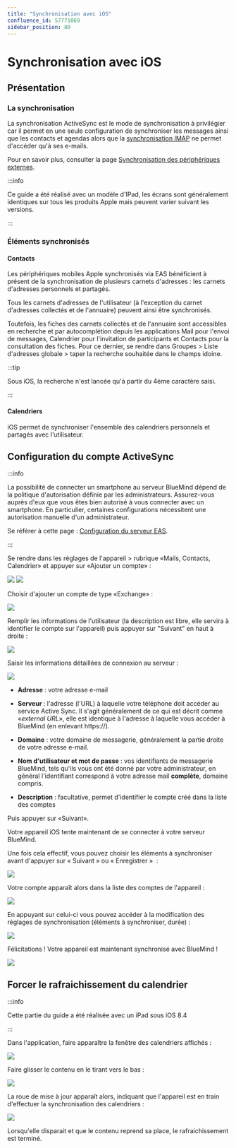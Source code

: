 ```yaml
---
title: "Synchronisation avec iOS"
confluence_id: 57771069
sidebar_position: 80
---
```

# Synchronisation avec iOS

## Présentation

### La synchronisation

La synchronisation ActiveSync est le mode de synchronisation à privilégier car il permet en une seule configuration de synchroniser les messages ainsi que les contacts et agendas alors que la [synchronisation IMAP](./Synchronisation_IMAP_avec_iOS.md) ne permet d'accéder qu'à ses e-mails.

Pour en savoir plus, consulter la page [Synchronisation des périphériques externes](./Configuration_des_peripheriques_mobiles.md).


:::info

Ce guide a été réalisé avec un modèle d'IPad, les écrans sont généralement identiques sur tous les produits Apple mais peuvent varier suivant les versions.

:::


### Éléments synchronisés

#### Contacts

Les périphériques mobiles Apple synchronisés via EAS bénéficient à présent de la synchronisation de plusieurs carnets d'adresses : les carnets d'adresses personnels et partagés.

Tous les carnets d'adresses de l'utilisateur (à l'exception du carnet d'adresses collectés et de l'annuaire) peuvent ainsi être synchronisés.

Toutefois, les fiches des carnets collectés et de l'annuaire sont accessibles en recherche et par autocomplétion depuis les applications Mail pour l'envoi de messages, Calendrier pour l'invitation de participants et Contacts pour la consultation des fiches. Pour ce dernier, se rendre dans Groupes > Liste d'adresses globale > taper la recherche souhaitée dans le champs idoine.


:::tip

Sous iOS, la recherche n'est lancée qu'à partir du 4ème caractère saisi.

:::

#### Calendriers

iOS permet de synchroniser l'ensemble des calendriers personnels et partagés avec l'utilisateur.

## Configuration du compte ActiveSync


:::info

La possibilité de connecter un smartphone au serveur BlueMind dépend de la politique d'autorisation définie par les administrateurs. Assurez-vous auprès d'eux que vous êtes bien autorisé à vous connecter avec un smartphone. En particulier, certaines configurations nécessitent une autorisation manuelle d'un administrateur.

Se référer à cette page : [Configuration du serveur EAS](../../Guide_de_l_administrateur/BlueMind_et_mobilite/Configuration_du_serveur_EAS.md).

:::

Se rendre dans les réglages de l'appareil > rubrique «Mails, Contacts, Calendrier» et appuyer sur «Ajouter un compte» :

![](../../attachments/57771069/57771098.png) ![](../../attachments/57771069/57771096.png)

Choisir d'ajouter un compte de type «Exchange» :

![](../../attachments/57771069/57771094.png)

Remplir les informations de l'utilisateur (la description est libre, elle servira à identifier le compte sur l'appareil) puis appuyer sur "Suivant" en haut à droite :

![](../../attachments/57771069/57771092.png)

Saisir les informations détaillées de connexion au serveur :

![](../../attachments/57771069/57771090.png)

- **Adresse** : votre adresse e-mail
- **Serveur** : l'adresse (l'URL) à laquelle votre téléphone doit accéder au service Active Sync. Il s'agit généralement de ce qui est décrit comme «*external URL*», elle est identique à l'adresse à laquelle vous accéder à BlueMind (en enlevant https://).

- **Domaine** : votre domaine de messagerie, généralement la partie droite de votre adresse e-mail.

- **Nom d'utilisateur et mot de passe** : vos identifiants de messagerie BlueMind, tels qu'ils vous ont été donné par votre administrateur, en général l'identifiant correspond à votre adresse mail **complète**, domaine compris.

- **Description** : facultative, permet d'identifier le compte créé dans la liste des comptes

Puis appuyer sur «Suivant».

Votre appareil iOS tente maintenant de se connecter à votre serveur BlueMind.

Une fois cela effectif, vous pouvez choisir les éléments à synchroniser avant d'appuyer sur « Suivant » ou « Enregistrer »  :

![](../../attachments/57771069/57771088.png)

Votre compte apparaît alors dans la liste des comptes de l'appareil :

![](../../attachments/57771069/57771086.png)

En appuyant sur celui-ci vous pouvez accéder à la modification des réglages de synchronisation (éléments à synchroniser, durée) :

![](../../attachments/57771069/57771084.png)

Félicitations ! Votre appareil est maintenant synchronisé avec BlueMind !

![](../../attachments/57771069/57771082.png)

## Forcer le rafraichissement du calendrier


:::info

Cette partie du guide a été réalisée avec un iPad sous iOS 8.4

:::


Dans l'application, faire apparaître la fenêtre des calendriers affichés :

![](../../attachments/57771069/57771075.png)

Faire glisser le contenu en le tirant vers le bas :

![](../../attachments/57771069/57771073.png)

La roue de mise à jour apparaît alors, indiquant que l'appareil est en train d'effectuer la synchronisation des calendriers :

![](../../attachments/57771069/57771071.png)

Lorsqu'elle disparait et que le contenu reprend sa place, le rafraichissement est terminé.
